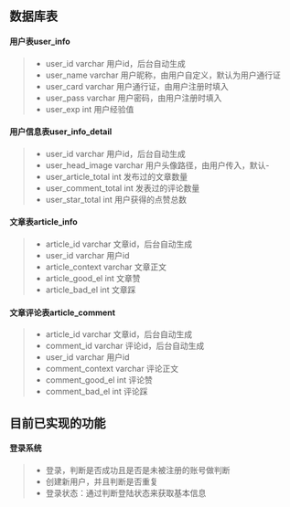 ## 数据库表

#### 用户表user_info
>- user_id varchar 用户id，后台自动生成
>- user_name varchar 用户昵称，由用户自定义，默认为用户通行证
>- user_card varchar 用户通行证，由用户注册时填入
>- user_pass varchar 用户密码，由用户注册时填入
>- user_exp int 用户经验值

#### 用户信息表user_info_detail
>- user_id varchar 用户id，后台自动生成
>- user_head_image varchar 用户头像路径，由用户传入，默认-
>- user_article_total int 发布过的文章数量
>- user_comment_total int 发表过的评论数量
>- user_star_total int 用户获得的点赞总数

#### 文章表article_info
>- article_id varchar 文章id，后台自动生成
>- user_id varchar 用户id
>- article_context varchar 文章正文
>- article_good_el int 文章赞
>- article_bad_el int 文章踩


#### 文章评论表article_comment
>- article_id varchar 文章id，后台自动生成
>- comment_id varchar 评论id，后台自动生成
>- user_id varchar 用户id
>- comment_context varchar 评论正文
>- comment_good_el int 评论赞
>- comment_bad_el int 评论踩


## 目前已实现的功能

#### 登录系统
>- 登录，判断是否成功且是否是未被注册的账号做判断
>- 创建新用户，并且判断是否重复
>- 登录状态：通过判断登陆状态来获取基本信息